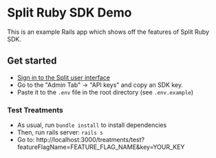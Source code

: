# Split Ruby SDK Demo

This is an example Rails app which shows off the features of Split Ruby SDK.

## Get started

- [Sign in to the Split user interface](https://app.split.io/login)
- Go to the "Admin Tab" -> "API keys" and copy an SDK key.
- Paste it to the `.env` file in the root directory (see `.env.example`)

### Test Treatments

- As usual, run `bundle install` to install dependencies
- Then, run rails server: `rails s`
- Go to: http://localhost:3000/treatments/test?featureFlagName=FEATURE_FLAG_NAME&key=YOUR_KEY

